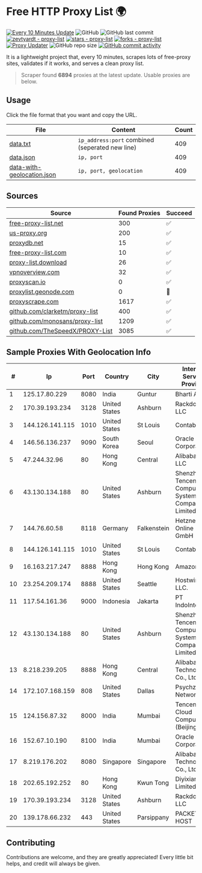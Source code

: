 
# Free HTTP Proxy List 🌍

[![Every 10 Minutes Update](https://github.com/mertguvencli/http-proxy-list/actions/workflows/main.yml/badge.svg?branch=main)](https://github.com/mertguvencli/http-proxy-list/actions/workflows/main.yml)
![GitHub](https://img.shields.io/github/license/mertguvencli/http-proxy-list)
![GitHub last commit](https://img.shields.io/github/last-commit/mertguvencli/http-proxy-list)
[![zevtyardt - proxy-list](https://img.shields.io/static/v1?label=zevtyardt&message=proxy-list&color=blue&logo=github)](https://github.com/zevtyardt/proxy-list "Go to GitHub repo")
[![stars - proxy-list](https://img.shields.io/github/stars/zevtyardt/proxy-list?style=social)](https://github.com/zevtyardt/proxy-list)
[![forks - proxy-list](https://img.shields.io/github/forks/zevtyardt/proxy-list?style=social)](https://github.com/zevtyardt/proxy-list)
[![Proxy Updater](https://github.com/zevtyardt/proxy-list/workflows/Proxy%20Updater/badge.svg)](https://github.com/zevtyardt/proxy-list/actions?query=workflow:"Proxy+Updater")
![GitHub repo size](https://img.shields.io/github/repo-size/zevtyardt/proxy-list)
[![GitHub commit activity](https://img.shields.io/github/commit-activity/m/zevtyardt/proxy-list?logo=commits)](https://github.com/zevtyardt/proxy-list/commits/main)

It is a lightweight project that, every 10 minutes, scrapes lots of free-proxy sites, validates if it works, and serves a clean proxy list.

> Scraper found **6894** proxies at the latest update. Usable proxies are below.

## Usage

Click the file format that you want and copy the URL.

|File|Content|Count|
|----|-------|-----|
|[data.txt](https://raw.githubusercontent.com/mertguvencli/http-proxy-list/main/proxy-list/data.txt)|`ip_address:port` combined (seperated new line)|409|
|[data.json](https://raw.githubusercontent.com/mertguvencli/http-proxy-list/main/proxy-list/data.json)|`ip, port`|409|
|[data-with-geolocation.json](https://raw.githubusercontent.com/mertguvencli/http-proxy-list/main/proxy-list/data-with-geolocation.json)|`ip, port, geolocation`|409|

## Sources

|Source|Found Proxies|Succeed|
|------|-------------|-------|
|[free-proxy-list.net](https://free-proxy-list.net)|300|✅|
|[us-proxy.org](https://www.us-proxy.org)|200|✅|
|[proxydb.net](http://proxydb.net)|15|✅|
|[free-proxy-list.com](https://free-proxy-list.com/?page=&port=&type%5B%5D=http&type%5B%5D=https&up_time=0&search=Search)|10|✅|
|[proxy-list.download](https://www.proxy-list.download/HTTP)|26|✅|
|[vpnoverview.com](https://vpnoverview.com/privacy/anonymous-browsing/free-proxy-servers)|32|✅|
|[proxyscan.io](https://www.proxyscan.io)|0|✅|
|[proxylist.geonode.com](https://proxylist.geonode.com/api/proxy-list?limit=300&page=1&sort_by=lastChecked&sort_type=desc&protocols=http,https)|0|🚫|
|[proxyscrape.com](https://api.proxyscrape.com/v2/?request=displayproxies&protocol=http&timeout=10000&country=all&ssl=all&anonymity=all)|1617|✅|
|[github.com/clarketm/proxy-list](https://raw.githubusercontent.com/clarketm/proxy-list/master/proxy-list-raw.txt)|400|✅|
|[github.com/monosans/proxy-list](https://raw.githubusercontent.com/monosans/proxy-list/main/proxies/http.txt)|1209|✅|
|[github.com/TheSpeedX/PROXY-List](https://raw.githubusercontent.com/TheSpeedX/PROXY-List/master/http.txt)|3085|✅|


## Sample Proxies With Geolocation Info

|#|Ip|Port|Country|City|Internet Service Provider|
|-|--|----|-------|----|-------------------------|
|1|125.17.80.229|8080|India|Guntur|Bharti Airtel|
|2|170.39.193.234|3128|United States|Ashburn|Rackdog, LLC|
|3|144.126.141.115|1010|United States|St Louis|Contabo Inc.|
|4|146.56.136.237|9090|South Korea|Seoul|Oracle Corporation|
|5|47.244.32.96|80|Hong Kong|Central|Alibaba.com LLC|
|6|43.130.134.188|80|United States|Ashburn|Shenzhen Tencent Computer Systems Company Limited|
|7|144.76.60.58|8118|Germany|Falkenstein|Hetzner Online GmbH|
|8|144.126.141.115|1010|United States|St Louis|Contabo Inc.|
|9|16.163.217.247|8888|Hong Kong|Hong Kong|Amazon.com|
|10|23.254.209.174|8888|United States|Seattle|Hostwinds LLC.|
|11|117.54.161.36|9000|Indonesia|Jakarta|PT IndoInternet|
|12|43.130.134.188|80|United States|Ashburn|Shenzhen Tencent Computer Systems Company Limited|
|13|8.218.239.205|8888|Hong Kong|Central|Alibaba (US) Technology Co., Ltd.|
|14|172.107.168.159|808|United States|Dallas|Psychz Networks|
|15|124.156.87.32|8000|India|Mumbai|Tencent Cloud Computing (Beijing) Co|
|16|152.67.10.190|8100|India|Mumbai|Oracle Corporation|
|17|8.219.176.202|8080|Singapore|Singapore|Alibaba (US) Technology Co., Ltd.|
|18|202.65.192.252|80|Hong Kong|Kwun Tong|Diyixian.com Limited|
|19|170.39.193.234|3128|United States|Ashburn|Rackdog, LLC|
|20|139.178.66.232|443|United States|Parsippany|PACKET-HOST|



## Contributing

Contributions are welcome, and they are greatly appreciated! Every
little bit helps, and credit will always be given.

